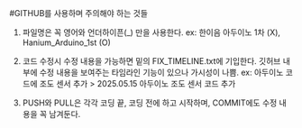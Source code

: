 #GITHUB를 사용하며 주의해야 하는 것들

1. 파일명은 꼭 영어와 언더하이픈(_) 만을 사용한다.
    ex: 한이음 아두이노 1차 (X), Hanium_Arduino_1st (O)

2. 코드 수정시 수정 내용을 가능하면 밑의 FIX_TIMELINE.txt에 기입한다. 
   깃허브 내부에 수정 내용을 보여주는 타임라인 기능이 있으나 가시성이 나쁨.
    ex: 아두이노 코드에 조도 센서 추가 > 2025.05.15 아두이노 조도 센서 코드 추가

3. PUSH와 PULL은 각각 코딩 끝, 코딩 전에 하고 시작하며, COMMIT에도 수정 내용을 꼭 남겨둔다.